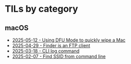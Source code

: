 # TILs by category

## macOS
* [2025-05-12 - Using DFU Mode to quickly wipe a Mac](using_dfu_mode_to_quickly_wipe_a_mac.md)
* [2025-04-29 - Finder is an FTP client](finder_is_an_ftp_client.md)
* [2025-03-18 - CLI log command](cli_log_command.md)
* [2025-02-07 - Find SSID from command line](find_ssid_from_command_line.md)  

